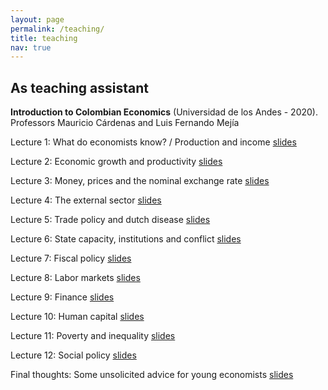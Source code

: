 ```yaml
---
layout: page
permalink: /teaching/
title: teaching
nav: true
---
```


## As teaching assistant

**Introduction to Colombian Economics** (Universidad de los Andes - 2020). Professors Mauricio Cárdenas and Luis Fernando Mejía

Lecture 1: What do economists know? / Production and income [slides](https://www.dropbox.com/s/9bin7swkk5zq6xk/Clase_1_IEC.pdf?dl=0)

Lecture 2: Economic growth and productivity [slides](https://www.dropbox.com/s/qacp8imw7ol8d9t/Clase_2_IEC.pdf?dl=0)

Lecture 3: Money, prices and the nominal exchange rate [slides](https://www.dropbox.com/s/b56cb9s7ohq0xsp/Clase_3_IEC.pdf?dl=0)

Lecture 4: The external sector [slides](https://www.dropbox.com/s/90jeva4qmnlrof1/Clase_4_IEC.pdf?dl=0)

Lecture 5: Trade policy and dutch disease [slides](https://www.dropbox.com/s/ci0nytwhak01bxi/Clase_5_IEC.pdf?dl=0)

Lecture 6: State capacity, institutions and conflict [slides](https://www.dropbox.com/s/fnigjlhiuco47hy/Clase_6_IEC.pdf?dl=0)

Lecture 7: Fiscal policy [slides](https://www.dropbox.com/s/nbom8t3mfwkltpw/Clase_7_IEC.pdf?dl=0)

Lecture 8: Labor markets [slides](https://www.dropbox.com/s/s3zo4b8h8wa7sbi/Clase_8_IEC.pdf?dl=0)

Lecture 9: Finance [slides](https://www.dropbox.com/s/7i45h8pvi6p4967/Clase_9_IEC.pdf?dl=0)

Lecture 10: Human capital [slides](https://www.dropbox.com/s/89rpxsi03e8w9vn/Clase_10_IEC.pdf?dl=0)

Lecture 11: Poverty and inequality [slides](https://www.dropbox.com/s/1ti3zctc873q98n/Clase_11_IEC.pdf?dl=0)

Lecture 12: Social policy [slides](https://www.dropbox.com/s/n5hw3sdlrz7my1o/Clase_12_IEC.pdf?dl=0)

Final thoughts: Some unsolicited advice for young economists [slides](https://www.dropbox.com/s/7exwn21vpuvdp9b/CNS.pdf?dl=0)
